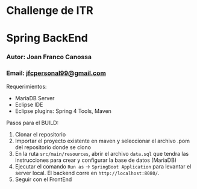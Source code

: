 # Challenge de ITR
# Spring BackEnd
### Autor: Joan Franco Canossa
### Email: jfcpersonal99@gmail.com

Requerimientos: 
  - MariaDB Server
  - Eclipse IDE
  - Eclipse plugins: Spring 4 Tools, Maven
  
Pasos para el BUILD:
1) Clonar el repositorio
2) Importar el proyecto existente en maven y seleccionar el archivo .pom del repositorio donde se clono
3) En la ruta `src/main/resources`, abrir el archivo `data.sql` que tendra las instrucciones para crear y configurar la base de datos (MariaDB)
4) Ejecutar el comando `Run as` -> `SpringBoot Application` para levantar el server local. El backend corre en `http://localhost:8080/`.
5) Seguir con el FrontEnd
